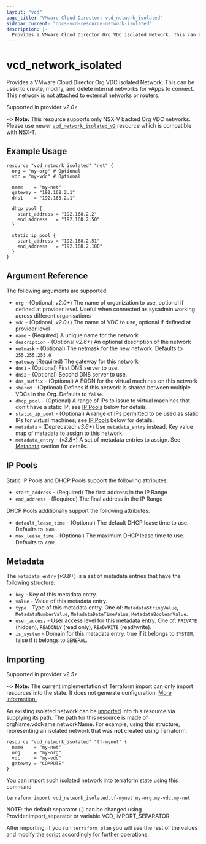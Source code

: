 ```yaml
---
layout: "vcd"
page_title: "VMware Cloud Director: vcd_network_isolated"
sidebar_current: "docs-vcd-resource-network-isolated"
description: |-
  Provides a VMware Cloud Director Org VDC isolated Network. This can be used to create, modify, and delete internal networks for vApps to connect.
---
```


# vcd\_network\_isolated

Provides a VMware Cloud Director Org VDC isolated Network. This can be used to create,
modify, and delete internal networks for vApps to connect. This network is not attached to external networks or routers.

Supported in provider *v2.0+*

~> **Note:** This resource supports only NSX-V backed Org VDC networks.
Please use newer [`vcd_network_isolated_v2`](/providers/vmware/vcd/latest/docs/resources/network_isolated_v2) resource
which is compatible with NSX-T.

## Example Usage

```hcl
resource "vcd_network_isolated" "net" {
  org = "my-org" # Optional
  vdc = "my-vdc" # Optional

  name    = "my-net"
  gateway = "192.168.2.1"
  dns1    = "192.168.2.1"

  dhcp_pool {
    start_address = "192.168.2.2"
    end_address   = "192.168.2.50"
  }

  static_ip_pool {
    start_address = "192.168.2.51"
    end_address   = "192.168.2.100"
  }
}
```

## Argument Reference

The following arguments are supported:

* `org` - (Optional; *v2.0+*) The name of organization to use, optional if defined at provider level. Useful when
  connected as sysadmin working across different organisations
* `vdc` - (Optional; *v2.0+*) The name of VDC to use, optional if defined at provider level
* `name` - (Required) A unique name for the network
* `description` - (Optional *v2.6+*) An optional description of the network
* `netmask` - (Optional) The netmask for the new network. Defaults to `255.255.255.0`
* `gateway` (Required) The gateway for this network
* `dns1` - (Optional) First DNS server to use.
* `dns2` - (Optional) Second DNS server to use.
* `dns_suffix` - (Optional) A FQDN for the virtual machines on this network
* `shared` - (Optional) Defines if this network is shared between multiple VDCs
  in the Org.  Defaults to `false`.
* `dhcp_pool` - (Optional) A range of IPs to issue to virtual machines that don't
  have a static IP; see [IP Pools](#ip-pools) below for details.
* `static_ip_pool` - (Optional) A range of IPs permitted to be used as static IPs for
  virtual machines; see [IP Pools](#ip-pools) below for details.
* `metadata` - (Deprecated; *v3.6+*) Use `metadata_entry` instead. Key value map of metadata to assign to this network.
* `metadata_entry` - (*v3.8+*) A set of metadata entries to assign. See [Metadata](#metadata) section for details.

<a id="ip-pools"></a>
## IP Pools

Static IP Pools and DHCP Pools support the following attributes:

* `start_address` - (Required) The first address in the IP Range
* `end_address` - (Required) The final address in the IP Range

DHCP Pools additionally support the following attributes:

* `default_lease_time` - (Optional) The default DHCP lease time to use. Defaults to `3600`.
* `max_lease_time` - (Optional) The maximum DHCP lease time to use. Defaults to `7200`.

<a id="metadata"></a>
## Metadata

The `metadata_entry` (*v3.8+*) is a set of metadata entries that have the following structure:

* `key` - Key of this metadata entry.
* `value` - Value of this metadata entry.
* `type` - Type of this metadata entry. One of: `MetadataStringValue`, `MetadataNumberValue`, `MetadataDateTimeValue`, `MetadataBooleanValue`.
* `user_access` - User access level for this metadata entry. One of: `PRIVATE` (hidden), `READONLY` (read only), `READWRITE` (read/write).
* `is_system` - Domain for this metadata entry. true if it belongs to `SYSTEM`, false if it belongs to `GENERAL`.

## Importing

Supported in provider *v2.5+*

~> **Note:** The current implementation of Terraform import can only import resources into the state. It does not generate
configuration. [More information.][docs-import]

An existing isolated network can be [imported][docs-import] into this resource via supplying its path.
The path for this resource is made of orgName.vdcName.networkName.
For example, using this structure, representing an isolated network that was **not** created using Terraform:

```hcl
resource "vcd_network_isolated" "tf-mynet" {
  name    = "my-net"
  org     = "my-org"
  vdc     = "my-vdc"
  gateway = "COMPUTE"
}
```

You can import such isolated network into terraform state using this command

```
terraform import vcd_network_isolated.tf-mynet my-org.my-vdc.my-net
```

NOTE: the default separator (.) can be changed using Provider.import_separator or variable VCD_IMPORT_SEPARATOR

[docs-import]:https://www.terraform.io/docs/import/

After importing, if you run `terraform plan` you will see the rest of the values and modify the script accordingly for
further operations.
